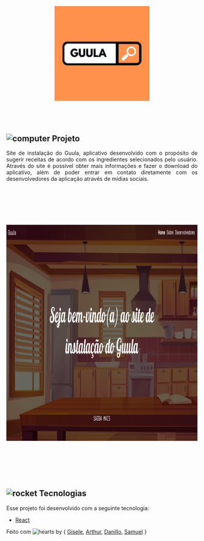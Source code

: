 <p style="text-align:center"><a href="https://raw.githubusercontent.com/SamuelSSan28/guula-mobile/master/assets/icon.png" rel="noopener noreferrer" target="_blank"><img alt="NextLevelWeek" src="https://raw.githubusercontent.com/lucasdanillo/guula-web/master/src/assets/icon.png?token=APDLVSZL5G6LLQVPDQCAPTC7B6OGW" title="#NextLevelWeek" width="250px" /></a></p>


<h2 style="text-align: center;">&nbsp;</h2>

<h2><img alt="computer" height="20" src="https://github.githubassets.com/images/icons/emoji/unicode/1f4bb.png" width="20" /> Projeto</h2>

<p style="text-align: justify;">Site de instala&ccedil;&atilde;o do Guula, aplicativo desenvolvido com o prop&oacute;sito de sugerir receitas de acordo com os ingredientes selecionados pelo usu&aacute;rio. Atrav&eacute;s do site &eacute; poss&iacute;vel obter mais informa&ccedil;&otilde;es e fazer o download do aplicativo, al&eacute;m de poder entrar em contato diretamente com os desenvolvedores da aplica&ccedil;&atilde;o atrav&eacute;s de m&iacute;dias sociais.</p>

<div>
<h1 style="text-align: center;">&nbsp;</h1>
</div>

<div>
<h1 style="text-align: center;"><a href="https://raw.githubusercontent.com/SamuelSSan28/guula-mobile/master/assets/homeScreen.png" rel="noopener noreferrer" target="_blank"><img alt="Example" height="570" src="https://raw.githubusercontent.com/lucasdanillo/guula-web/master/src/assets/Home.png?token=APDLVS35T6UYNIYI6CGOC4C7B6OIU" title="Home" width="918" /></a></h1>
</div>

<p>&nbsp;</p>

<h2>&nbsp;</h2>

<h2><img alt="rocket" height="20" src="https://github.githubassets.com/images/icons/emoji/unicode/1f680.png" width="20" /> Tecnologias</h2>

<p>Esse projeto foi desenvolvido com a seguinte tecnologia:</p>

<ul>
	<li><a href="https://pt-br.reactjs.org/" rel="nofollow">React</a></li>
</ul>

<p>Feito com <img alt="hearts" height="20" src="https://github.githubassets.com/images/icons/emoji/unicode/2665.png" width="20" /> by { <a href="https://github.com/giselesousar">Gisele</a>, <a href="https://github.com/basilioarth">Arthur</a>, <a href="https://github.com/lucasdanillo">Danillo</a>, <a href="https://github.com/SamuelSSan28">Samuel</a> }</p>

<p>&nbsp;</p>
